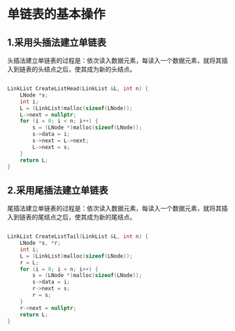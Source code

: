 # 单链表的基本操作

## 1.采用头插法建立单链表

头插法建立单链表的过程是：依次读入数据元素，每读入一个数据元素，就将其插入到链表的头结点之后，使其成为新的头结点。

```c++

LinkList CreateListHead(LinkList &L, int n) {
    LNode *s;
    int i;
    L = (LinkList)malloc(sizeof(LNode));
    L->next = nullptr;
    for (i = 0; i < n; i++) {
        s = (LNode *)malloc(sizeof(LNode));
        s->data = i;
        s->next = L->next;
        L->next = s;
    }
    return L;
}
```

## 2.采用尾插法建立单链表

尾插法建立单链表的过程是：依次读入数据元素，每读入一个数据元素，就将其插入到链表的尾结点之后，使其成为新的尾结点。

```c++

LinkList CreateListTail(LinkList &L, int n) {
    LNode *s, *r;
    int i;
    L = (LinkList)malloc(sizeof(LNode));
    r = L;
    for (i = 0; i < n; i++) {
        s = (LNode *)malloc(sizeof(LNode));
        s->data = i;
        r->next = s;
        r = s;
    }
    r->next = nullptr;
    return L;
}
```
